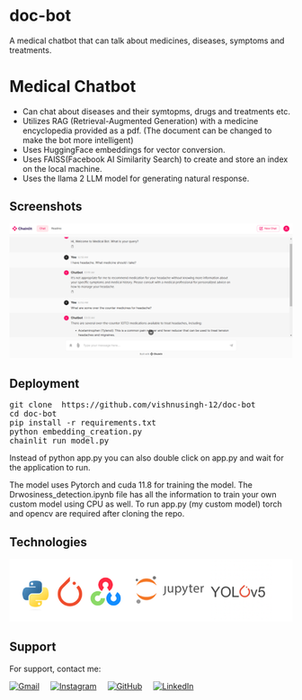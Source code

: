 # doc-bot
A medical chatbot that can talk about medicines, diseases, symptoms and treatments.

# Medical Chatbot

- Can chat about diseases and their symtopms, drugs and treatments etc. 
- Utilizes RAG (Retrieval-Augmented Generation) with a medicine encyclopedia provided as a pdf. (The document can be changed to make the bot more intelligent)
- Uses HuggingFace embeddings for vector conversion.
- Uses FAISS(Facebook AI Similarity Search) to create and store an index on the local machine.
- Uses the llama 2 LLM model for generating natural response.

## Screenshots

![App Screenshots](https://github.com/vishnusingh-12/doc-bot/blob/main/bot.PNG)




## Deployment
<pre>git clone  https://github.com/vishnusingh-12/doc-bot
cd doc-bot
pip install -r requirements.txt
python embedding_creation.py
chainlit run model.py </pre>
Instead of python app.py you can also double click on app.py and wait for the application to run.

The model uses Pytorch and cuda 11.8 for training the model. The Drwosiness_detection.ipynb file has all the information to train your own custom model using CPU as well.
To run app.py (my custom model) torch and  opencv are required after cloning the repo.


## Technologies
<img src="https://raw.githubusercontent.com/vishnusingh-12/drowsiness-detection/master/readme/techs.PNG">

## Support

For support, contact me:

[<img src="https://img.icons8.com/color/48/000000/gmail.png" alt="Gmail" width="30" height="30">](mailto:vishnusingh1995@gmail.com)
&nbsp;&nbsp;&nbsp;
[<img src="https://img.icons8.com/color/48/000000/instagram-new.png" alt="Instagram" width="30" height="30">](https://www.instagram.com/vishnusingh12/)
&nbsp;&nbsp;&nbsp;
[<img src="https://img.icons8.com/ios-filled/50/000000/github.png" alt="GitHub" width="30" height="30">](https://github.com/vishnusingh-12)
&nbsp;&nbsp;&nbsp;
[<img src="https://img.icons8.com/color/48/000000/linkedin.png" alt="LinkedIn" width="30" height="30">](https://www.linkedin.com/in/singh-vishnu)

